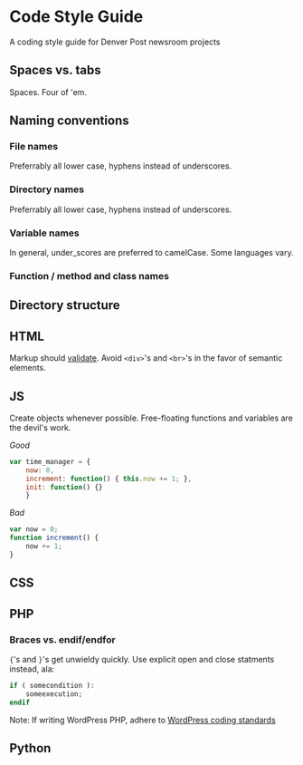 # Code Style Guide
A coding style guide for Denver Post newsroom projects

## Spaces vs. tabs
Spaces. Four of 'em.

## Naming conventions

### File names
Preferrably all lower case, hyphens instead of underscores.

### Directory names
Preferrably all lower case, hyphens instead of underscores.

### Variable names
In general, under_scores are preferred to camelCase. Some languages vary.

### Function / method and class names

## Directory structure

## HTML
Markup should [validate](https://validator.w3.org/). Avoid `<div>`'s and `<br>`'s in the favor of semantic elements.

## JS
Create objects whenever possible. Free-floating functions and variables are the devil's work.

*Good*
```js
var time_manager = {
    now: 0,
    increment: function() { this.now += 1; },
    init: function() {}
    }
```

*Bad*
```js
var now = 0;
function increment() {
    now += 1;
}
```

## CSS

## PHP

### Braces vs. endif/endfor
`{`'s and `}`'s get unwieldy quickly. Use explicit open and close statments instead, ala:

```php
if ( somecondition ):
    someexecution;
endif
```

Note: If writing WordPress PHP, adhere to [WordPress coding standards](https://codex.wordpress.org/WordPress_Coding_Standards)

## Python
